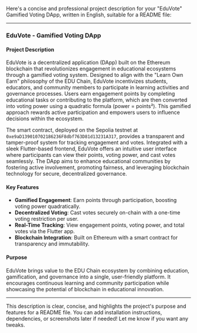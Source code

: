 

Here's a concise and professional project description for your "EduVote" Gamified Voting DApp, written in English, suitable for a README file:

---

### EduVote - Gamified Voting DApp

#### Project Description
EduVote is a decentralized application (DApp) built on the Ethereum blockchain that revolutionizes engagement in educational ecosystems through a gamified voting system. Designed to align with the "Learn Own Earn" philosophy of the EDU Chain, EduVote incentivizes students, educators, and community members to participate in learning activities and governance processes. Users earn engagement points by completing educational tasks or contributing to the platform, which are then converted into voting power using a quadratic formula (power = points²). This gamified approach rewards active participation and empowers users to influence decisions within the ecosystem.

The smart contract, deployed on the Sepolia testnet at `0xe9aD139010702186236F8dbf763D81d13231A317`, provides a transparent and tamper-proof system for tracking engagement and votes. Integrated with a sleek Flutter-based frontend, EduVote offers an intuitive user interface where participants can view their points, voting power, and cast votes seamlessly. The DApp aims to enhance educational communities by fostering active involvement, promoting fairness, and leveraging blockchain technology for secure, decentralized governance.

#### Key Features
- **Gamified Engagement**: Earn points through participation, boosting voting power quadratically.
- **Decentralized Voting**: Cast votes securely on-chain with a one-time voting restriction per user.
- **Real-Time Tracking**: View engagement points, voting power, and total votes via the Flutter app.
- **Blockchain Integration**: Built on Ethereum with a smart contract for transparency and immutability.

#### Purpose
EduVote brings value to the EDU Chain ecosystem by combining education, gamification, and governance into a single, user-friendly platform. It encourages continuous learning and community participation while showcasing the potential of blockchain in educational innovation.

--- 

This description is clear, concise, and highlights the project's purpose and features for a README file. You can add installation instructions, dependencies, or screenshots later if needed! Let me know if you want any tweaks.
